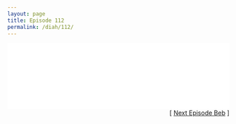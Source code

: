 ```yaml
---
layout: page
title: Episode 112
permalink: /diah/112/
---
```


<iframe allowfullscreen="true" frameborder="0" style="width:100%;" marginheight="0" marginwidth="0" mozallowfullscreen="true" scrolling="NO" src="//gdriveplayer.us/embed2.php?link=H1m9UaqQzQQuJ09ZmT224QWRsX80DrhuSfYKD739oX4MMoQHvubRn3v02nW47VqaGw6pbiWnNgDHlVQi9dVFhVURdj%252FCD03sVPV9VH2vkJgO5pKmOagk1WLgaZmBMq53QmnOom4wrTDGMKLXVm1%252BU8F7WEvSoUX6t6KpA%252BByjACnLTw1%252FGfjwNqVWVwri5XtufV18b2mjJoNcZJPSIUoso&amp;no_adult=yes" webkitallowfullscreen="true"></iframe>

<div align="right">[ <a href="/diah/113/">Next Episode Beb</a> ]</div>


